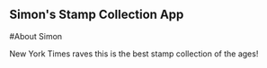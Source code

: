Simon's Stamp Collection App
---

#About Simon

New York Times raves this is the best stamp collection of the ages!